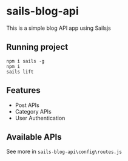 # sails-blog-api

This is a simple blog API app using Sailsjs

## Running project
```
npm i sails -g
npm i
sails lift
```

## Features
- Post APIs
- Category APIs
- User Authentication

## Available APIs
See more in `sails-blog-api\config\routes.js`
